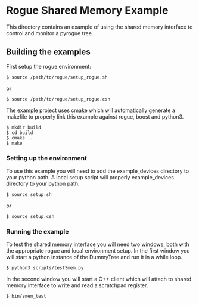 # Rogue Shared Memory Example

This directory contains an example of using the shared memory interface to control and monitor a pyrogue tree.

## Building the examples

First setup the rogue environment:

````
$ source /path/to/rogue/setup_rogue.sh
````
or
````
$ source /path/to/rogue/setup_rogue.csh
````
The example project uses cmake which will automatically generate a
makefile to properly link this example against rogue, boost and python3.

````
$ mkdir build
$ cd build
$ cmake ..
$ make
````

### Setting up the environment

To use this example you will need to add the example_devices directory to your python path. A local setup script will properly example_devices directory to your python path.

````
$ source setup.sh
````
or
````
$ source setup.csh
````

### Running the example

To test the shared memory interface you will need two windows, both with the appropriate rogue and local environment setup. In the first window you will start a python instance of the DummyTree and run it in a while loop.

````
$ python3 scripts/testSmem.py
````

In the second window you will start a C++ client which will attach to shared memory interface to write and read a scratchpad register.

````
$ bin/smem_test
````

